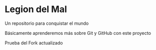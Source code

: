 # Legion del Mal
Un repositorio para conquistar el mundo

Básicamente aprenderemos más sobre Git y GitHub con este proyecto


Prueba del Fork actualizado
